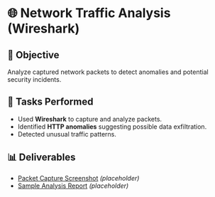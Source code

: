 # 🌐 Network Traffic Analysis (Wireshark)

## 🔎 Objective
Analyze captured network packets to detect anomalies and potential security incidents.

## 📝 Tasks Performed
- Used **Wireshark** to capture and analyze packets.  
- Identified **HTTP anomalies** suggesting possible data exfiltration.  
- Detected unusual traffic patterns.  

## 📊 Deliverables
- [Packet Capture Screenshot](./wireshark-screenshot.png) *(placeholder)*  
- [Sample Analysis Report](./network-analysis-report.pdf) *(placeholder)*  
